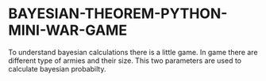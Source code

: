 # BAYESIAN-THEOREM-PYTHON-MINI-WAR-GAME
To understand bayesian calculations there is a little game. In game there are different type of armies and their size. This two parameters are used to calculate bayesian probabilty.
